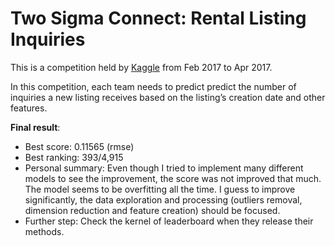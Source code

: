# Two Sigma Connect: Rental Listing Inquiries

This is a competition held by [Kaggle](https://www.kaggle.com/c/two-sigma-connect-rental-listing-inquiries) from Feb 2017 to Apr 2017.

In this competition, each team needs to predict predict the number of inquiries a new listing receives based on the listing’s creation date and other features. 



**Final result**:
- Best score: 0.11565 (rmse)
- Best ranking: 393/4,915
- Personal summary: Even though I tried to implement many different models to see the improvement, the score was not improved that much. The model seems to be overfitting all the time. I guess to improve significantly, the data exploration and processing (outliers removal, dimension reduction and feature creation) should be focused.
- Further step: Check the kernel of leaderboard when they release their methods.
